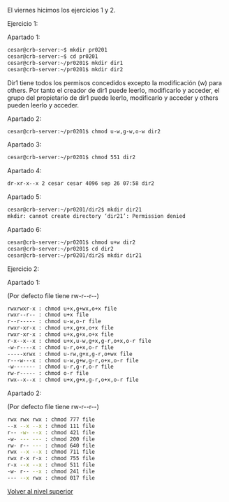 El viernes hicimos los ejercicios 1 y 2.

Ejercicio 1:

Apartado 1:

```bash
cesar@crb-server:~$ mkdir pr0201
cesar@crb-server:~$ cd pr0201
cesar@crb-server:~/pr0201$ mkdir dir1
cesar@crb-server:~/pr0201$ mkdir dir2
```

Dir1 tiene todos los permisos concedidos excepto la modificación (w) para others.
Por tanto el creador de dir1 puede leerlo, modificarlo y acceder, el grupo del propietario de dir1 puede leerlo, modificarlo y acceder y others pueden leerlo y acceder.

Apartado 2:

```bash
cesar@crb-server:~/pr0201$ chmod u-w,g-w,o-w dir2
```

Apartado 3:

```bash
cesar@crb-server:~/pr0201$ chmod 551 dir2
```

Apartado 4:

```bash
dr-xr-x--x 2 cesar cesar 4096 sep 26 07:58 dir2
```

Apartado 5:

```bash
cesar@crb-server:~/pr0201/dir2$ mkdir dir21
mkdir: cannot create directory ‘dir21’: Permission denied
```

Apartado 6:

```bash
cesar@crb-server:~/pr0201$ chmod u+w dir2
cesar@crb-server:~/pr0201$ cd dir2
cesar@crb-server:~/pr0201/dir2$ mkdir dir21
```

Ejercicio 2:

Apartado 1:

(Por defecto file tiene rw-r--r--)

```bash
rwxrwxr-x : chmod u+x,g+wx,o+x file
rwxr--r-- : chmod u+x file
r--r----- : chmod u-w,o-r file
rwxr-xr-x : chmod u+x,g+x,o+x file
rwxr-xr-x : chmod u+x,g+x,o+x file
r-x--x--x : chmod u+x,u-w,g+x,g-r,o+x,o-r file
-w-r----x : chmod u-r,o+x,o-r file
-----xrwx : chmod u-rw,g+x,g-r,o+wx file
r---w---x : chmod u-w,g+w,g-r,o+x,o-r file
-w------- : chmod u-r,g-r,o-r file
rw-r----- : chmod o-r file
rwx--x--x : chmod u+x,g+x,g-r,o+x,o-r file
```

Apartado 2:

(Por defecto file tiene rw-r--r--)

```bash
rwx rwx rwx : chmod 777 file
--x --x --x : chmod 111 file
r-- -w- --x : chmod 421 file
-w- --- --- : chmod 200 file
rw- r-- --- : chmod 640 file
rwx --x --x : chmod 711 file
rwx r-x r-x : chmod 755 file
r-x --x --x : chmod 511 file
-w- r-- --x : chmod 241 file
--- --x rwx : chmod 017 file
```

[Volver al nivel superior](..)